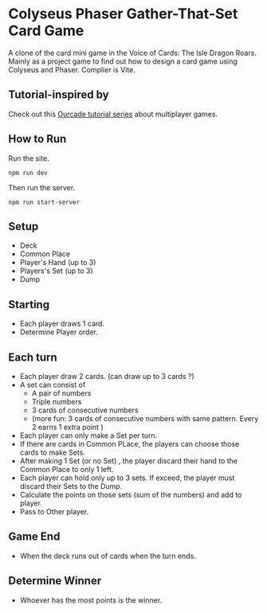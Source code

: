 # Colyseus Phaser Gather-That-Set Card Game

A clone of the card mini game in the Voice of Cards: The Isle Dragon Roars.
Mainly as a project game to find out how to design a card game using Colyseus and Phaser.
Complier is Vite.

## Tutorial-inspired by

Check out this [Ourcade tutorial series](https://www.youtube.com/embed/videoseries?list=PLumYWZ2t7CRueXsocQXOGqewmwzohljof) about multiplayer games.

## How to Run

Run the site.
```
npm run dev
```

Then run the server.
```
npm run start-server
```
## Setup
- Deck
- Common Place
- Player's Hand (up to 3)
- Players's Set (up to 3)
- Dump

## Starting 
- Each player draws 1 card.
- Determine Player order.

## Each turn
- Each player draw 2 cards. (can draw up to 3 cards ?)
- A set can consist of
	- A pair of numbers
	- Triple numbers
	- 3 cards of consecutive numbers
	- (more fun:  3 cards of consecutive numbers with same pattern. Every 2 earns 1 extra point )
- Each player can only make a Set per turn. 
- If there are cards in Common PLace, the players can choose those cards to make Sets.
- After making 1 Set (or no Set) , the player discard their hand to the Common Place to only 1 left. 
- Each player can hold only up to 3 sets. If exceed, the player must discard their Sets to the Dump.
- Calculate the points on those sets (sum of the numbers) and add to player.
- Pass to Other player.

## Game End
- When the deck runs out of cards when the turn ends.

## Determine Winner
- Whoever has the most points is the winner. 